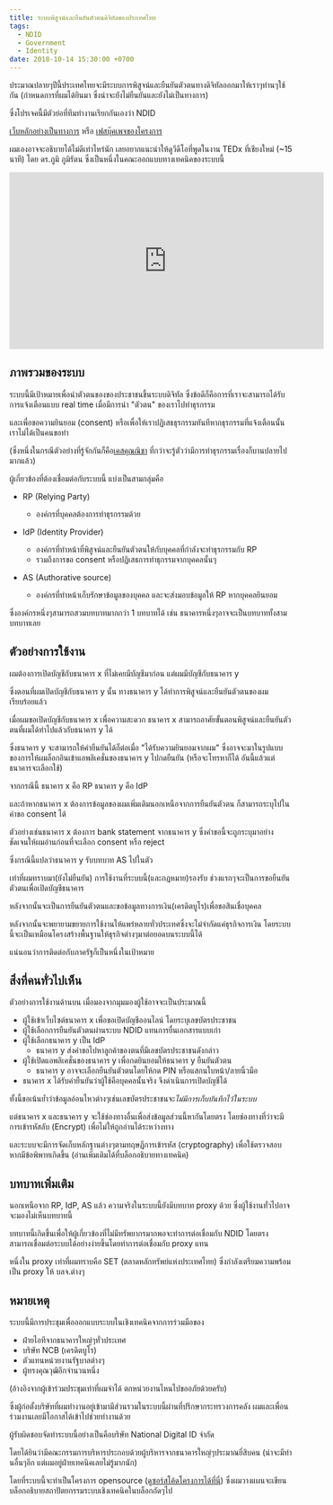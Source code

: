 ```yaml
---
title: ระบบพิสูจน์และยืนยันตัวตนดิจิทัลของประเทศไทย
tags:
  - NDID
  - Government
  - Identity
date: 2018-10-14 15:30:00 +0700
---
```


ประมาณปลายๆปีนี้ประเทศไทยจะมีระบบการพิสูจน์และยืนยันตัวตนทางดิจิทัลออกมาให้เราๆท่านๆใช้กัน
(กำหนดการที่ผมได้ยินมา ซึ่งน่าจะยังไม่ยืนยันและยังไม่เป็นทางการ)

ซึ่งโปรเจคนี้มีตัวย่อที่ทีมทำงานเรียกกันเองว่า NDID

[เว็บหลักอย่างเป็นทางการ][official] หรือ 
[เฟสบุ๊คเพจของโครงการ][official_facebook]

ผมเองอาจจะอธิบายได้ไม่ดีเท่าไหร่นัก เลยอยากแนะนำให้ดูวีดีโอที่พูดในงาน TEDx ที่เชียงใหม่ (~15 นาที) โดย ดร.ภูมิ ภูมิรัตน
ซึ่งเป็นหนึ่งในคณะออกแบบทางเทคนิคของระบบนี้

<iframe width="560" height="315" src="https://www.youtube.com/embed/E8HHNRRlsoo" frameborder="0" allow="autoplay; encrypted-media" allowfullscreen></iframe>

ภาพรวมของระบบ
----

ระบบนี้มีเป้าหมายเพื่อนำตัวตนของของประชาชนขึ้นระบบดิจิทัล
ซึ่งข้อดีก็คือการที่เราจะสามารถได้รับการแจ้งเตือนแบบ real time เมื่อมีการนำ "ตัวตน" ของเราไปทำธุรกรรม

และเพื่อขอความยินยอม (consent) หรือเพื่อให้เราปฏิเสธธุรกรรมทันทีหากธุรกรรมที่แจ้งเตือนนั้นเราไม่ได้เป็นคนขอทำ

(ซึ่งหนึ่งในกรณีตัวอย่างที่รู้จักกันก็คือ[เคสคุณณิชา][nicha]
ที่กว่าจะรู้ตัวว่ามีการทำธุรกรรมเรื่องก็บานปลายไปมากแล้ว)

ผู้เกี่ยวข้องที่ต้องเชื่อมต่อกับระบบนี้ แบ่งเป็นสามกลุ่มคือ 

- RP (Relying Party)
  - องค์กรที่บุคคลต้องการทำธุรกรรมด้วย

- IdP (Identity Provider)
  - องค์กรที่ทำหน้าที่พิสูจน์และยืนยันตัวตนให้กับบุคคลที่กำลังจะทำธุรกรรมกับ RP
  - รวมถึงการขอ consent หรือปฏิเสธการทำธุกรรมจากบุคคลนั้นๆ

- AS (Authorative source)
  - องค์กรที่ทำหน้าเก็บรักษาข้อมูลของบุคคล และจะส่งมอบข้อมูลให้ RP หากบุคคลยินยอม

ซึ่งองค์กรหนึ่งๆสามารถสวมบทบาทมากกว่า 1 บทบาทได้
เช่น ธนาคารหนึ่งๆอาจจะเป็นบทบาททั้งสามบทบาทเลย 

ตัวอย่างการใช้งาน
----

ผมต้องการเปิดบัญชีกับธนาคาร x ที่ไม่เคยมีบัญชีมาก่อน แต่ผมมีบัญชีกับธนาคาร y

ซึ่งตอนที่ผมเปิดบัญชีกับธนาคาร y นั้น ทางธนาคาร y ได้ทำการพิสูจน์และยืนยันตัวตนของผมเรียบร้อยแล้ว

เมื่อผมขอเปิดบัญชีกับธนาคาร x 
เพื่อความสะดวก ธนาคาร x สามารถอาศัยขั้นตอนพิสูจน์และยืนยันตัวตนที่ผมได้ทำไปแล้วกับธนาคาร y ได้

ซึ่งธนาคาร y จะสามารถให้คำยืนยันได้ก็ต่อเมื่อ "ได้รับความยินยอมจากผม"
ซึ่งอาจจะมาในรูปแบบของการให้ผมล็อกอินเข้าแอพลิเคชั่นของธนาคาร y ไปกดยืนยัน
(หรือจะโทรหาก็ได้ อันนี้แล้วแต่ธนาคารจะเลือกใช้)

จากกรณีนี้ ธนาคาร x คือ RP ธนาคาร y คือ IdP

และถ้าหากธนาคาร x ต้องการข้อมูลของผมเพิ่มเติมนอกเหนือจากการยืนยันตัวตน
ก็สามารถระบุไปในคำขอ consent ได้

ตัวอย่างเช่นธนาคาร x ต้องการ bank statement จากธนาคาร y
ซึ่งคำขอนี้จะถูกระบุมาอย่างชัดเจนให้ผมอ่านก่อนที่จะเลือก consent หรือ reject

ซึ่งกรณีนี้แปลว่าธนาคาร y รับบทบาท AS ไปในตัว

เท่าที่ผมทราบมา(ยังไม่ยืนยัน) การใช้งานที่ระบบนี้(และกฎหมาย)รองรับ
ช่วงแรกๆจะเป็นการขอยืนยันตัวตนเพื่อเปิดบัญชีธนาคาร

หลังจากนั้นจะเป็นการยืนยันตัวตนและขอข้อมูลทางการเงิน(เครดิตบูโร)เพื่อขอสินเชื่อบุคคล

หลังจากนั้นจะพยายามขยายการใช้งานให้แพร่หลายทั่วประเทศซึ่งจะไม่จำกัดแค่ธุรกิจการเงิน
โดยระบบนี้จะเป็นเหมือนโครงสร้างพื้นฐานให้ธุรกิจต่างๆมาต่อยอดบนระบบนี้ได้

แน่นอนว่าการติดต่อกับภาครัฐก็เป็นหนึ่งในเป้าหมาย

สิ่งที่คนทั่วไปเห็น
----

ตัวอย่างการใช้งานด้านบน เมื่อมองจากมุมมองผู้ใช้อาจจะเป็นประมาณนี้

- ผู้ใช้เข้าเว็บไซต์ธนาคาร x เพื่อขอเปิดบัญชีออนไลน์ โดยระบุเลขบัตรประชาชน
- ผู้ใช้เลือกการยืนยันตัวตนผ่านระบบ NDID แทนการยื่นเอกสารแบบเก่า
- ผู้ใช้เลือกธนาคาร y เป็น IdP
  - ธนาคาร y ส่งคำขอไปหาลูกค้าของตนที่มีเลขบัตรประชาชนดังกล่าว
- ผู้ใช้เปิดแอพลิเคชั่นของธนาคาร y เพื่อกดยินยอมให้ธนาคาร y ยืนยันตัวตน
  - ธนาคาร y อาจจะเลือกยืนยันตัวตนโดยให้กด PIN หรือแสกนใบหน้า/ลายนิ้วมือ
- ธนาคาร x ได้รับคำยืนยันว่าผู้ใช้คือบุคคลนั้นจริง จึงดำเนินการเปิดบัญชีได้

ทั้งนี้ขอเน้นย้ำว่าข้อมูลอ่อนไหวต่างๆเช่นเลขบัตรประชาชนจะ*ไม่มีการเก็บบันทึกไว้ในระบบ* 

แต่ธนาคาร x และธนาคาร y จะใช้ช่องทางอื่นเพื่อส่งข้อมูลส่วนนี้หากันโดยตรง
โดยช่องทางที่ว่าจะมีการเข้ารหัสลับ (Encrypt) เพื่อไม่ให้ถูกอ่านได้ระหว่างทาง

และระบบจะมีการจัดเก็บหลักฐานต่างๆตามทฤษฎีการเข้ารหัส (cryptography)
เพื่อใช้ตรวจสอบหากมีข้อพิพาทเกิดขึ้น (อ่านเพิ่มเติมได้ที่บล็อกอธิบายทางเทคนิค)

บทบาทเพิ่มเติม
----

นอกเหนือจาก RP, IdP, AS แล้ว ความจริงในระบบนี้ยังมีบทบาท proxy ด้วย
ซึ่งผู้ใช้งานทั่วไปอาจจะมองไม่เห็นบทบาทนี้

บทบาทนี้เกิดขึ้นเพื่อให้ผู้เกี่ยวข้องที่ไม่มีทรัพยากรมากพอจะทำการต่อเชื่อมกับ NDID โดยตรง
สามารถเชื่อมต่อระบบได้อย่างง่ายขึ้นโดยทำการต่อเชื่อมกับ proxy แทน

หนึ่งใน proxy เท่าที่ผมทราบคือ SET (ตลาดหลักทรัพย์แห่งประเทศไทย) 
ซึ่งกำลังเตรียมความพร้อมเป็น proxy ให้ บลจ.ต่างๆ

หมายเหตุ
----

ระบบนี้มีการประชุมเพื่อออกแบบระบบในเชิงเทคนิคจากการร่วมมือของ
- ฝ่ายไอทีจากธนาคารใหญ่ๆทั่วประเทศ
- บริษัท NCB (เครดิตบูโร) 
- ตัวแทนหน่วยงานรัฐบาลต่างๆ
- ผู้ทรงคุณวุฒิอีกจำนวนหนึ่ง

(อ้างอิงจากผู้เข้าร่วมประชุมเท่าที่ผมจำได้ ตกหน่วยงานไหนไปขออภัยด้วยครับ)

ซึ่งผู้ก่อตั้งบริษัทที่ผมทำงานอยู่เข้ามามีส่วนรวมในระบบนี้ผ่านที่ปรึกษากระทรวงการคลัง
ผมและเพื่อนร่วมงานเลยมีโอกาสได้เข้าไปช่วยทำงานด้วย

ผู้รับผิดชอบจัดทำระบบนี้อย่างเป็นคือบริษัท National Digital ID จำกัด

โดยได้ยินว่ามีคณะกรรมการบริหารประกอบด้วยผู้บริหารจากธนาคารใหญ่ๆประมาณยี่สิบคน
(น่าจะมีท่านอื่นๆอีก แต่ผมอยู่ฝ่ายเทคนิคเลยไม่รู้มากนัก)

โดยที่ระบบนี้จะทำเป็นโครงการ opensource ([ดูซอร์สโค้ดโครงการได้ที่นี่][repo])
ซึ่งผมวางแผนจะเขียนบล็อกอธิบายสถาปัตยกรรมระบบเชิงเทคนิคในบล็อกถัดๆไป

[official]: //www.digitalid.or.th/
[official_facebook]: //www.facebook.com/NationalDigitalID
[repo]: //github.com/ndidplatform
[nicha]: //www.posttoday.com/social/general/535367